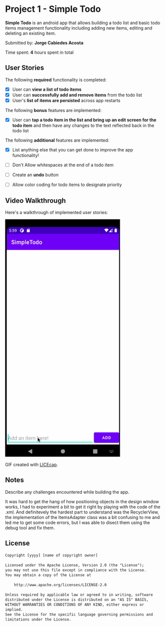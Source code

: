 # Project 1 - Simple Todo

**Simple Todo** is an android app that allows building a todo list and basic todo items management functionality including adding new items, editing and deleting an existing item.

Submitted by: **Jorge Cabiedes Acosta**

Time spent: **4** hours spent in total

## User Stories

The following **required** functionality is completed:

* [x] User can **view a list of todo items**
* [x] User can **successfully add and remove items** from the todo list
* [x] User's **list of items are persisted** across app restarts

The following **bonus** features are implemented:

* [x] User can **tap a todo item in the list and bring up an edit screen for the todo item** and then have any changes to the text reflected back in the todo list

The following **additional** features are implemented:

* [x] List anything else that you can get done to improve the app functionality!
* [ ] Don't Allow whitespaces at the end of a todo item
* [ ] Create an **undo** button
* [ ] Allow color coding for todo items to designate priority


## Video Walkthrough

Here's a walkthrough of implemented user stories:

<img src='walkthrough.gif' title='Video Walkthrough' width='' alt='Video Walkthrough' />

GIF created with [LICEcap](https://www.cockos.com/licecap/).

## Notes

Describe any challenges encountered while building the app.

It was hard to get the hang of how positioning objects in the design window works, I had to experiment a bit to get it right by playing with the code of the .xml. And definitevely the hardest part to understand was the RecyclerView, the implementation of the ItemsAdapter class was a bit confusing to me and led me to get some code errors, but I was able to disect them using the debug tool and fix them.

## License

    Copyright [yyyy] [name of copyright owner]

    Licensed under the Apache License, Version 2.0 (the "License");
    you may not use this file except in compliance with the License.
    You may obtain a copy of the License at

        http://www.apache.org/licenses/LICENSE-2.0

    Unless required by applicable law or agreed to in writing, software
    distributed under the License is distributed on an "AS IS" BASIS,
    WITHOUT WARRANTIES OR CONDITIONS OF ANY KIND, either express or implied.
    See the License for the specific language governing permissions and
    limitations under the License.
